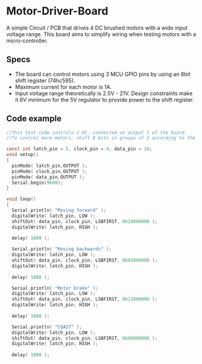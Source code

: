 # Motor-Driver-Board
A simple Circuit / PCB that drives 4 DC brushed motors with a wide input voltage range. 
This board aims to simplify wiring when testing motors with a micro-controller.

## Specs

* The board can control motors using 3 MCU GPIO pins by using an 8bit shift register (74hc595). 
* Maximum current for each motor is 1A.
* Input voltage range theoretically is 2.5V - 21V. Design constraints make it 6V minimum for the 5V regulator to provide power to the shift register.

## Code example
```C
//This test code controls 1 DC, connected on output 1 of the board.
//To control more motors, shift 8 bits in groups of 2 according to the output number.

const int latch_pin = 5, clock_pin = 4, data_pin = 16;
void setup() 
{
  pinMode( latch_pin,OUTPUT );
  pinMode( clock_pin,OUTPUT );
  pinMode( data_pin,OUTPUT );
  Serial.begin(9600);
}

void loop() 
{
  Serial.println( "Moving forward" );
  digitalWrite( latch_pin, LOW );
  shiftOut( data_pin, clock_pin, LSBFIRST, 0b10000000 );
  digitalWrite( latch_pin, HIGH );
  
  delay( 1000 );

  Serial.println( "Moving backwards" );
  digitalWrite( latch_pin, LOW );
  shiftOut( data_pin, clock_pin, LSBFIRST, 0b01000000 );
  digitalWrite( latch_pin, HIGH );
  
  delay( 1000 );

  Serial.println( "Motor brake" );
  digitalWrite( latch_pin, LOW );
  shiftOut( data_pin, clock_pin, LSBFIRST, 0b11000000 );
  digitalWrite( latch_pin, HIGH );
  
  delay( 1000 );

  Serial.println( "COAST" );
  digitalWrite( latch_pin, LOW );
  shiftOut( data_pin, clock_pin, LSBFIRST, 0b00000000 );
  digitalWrite( latch_pin, HIGH );
  
  delay( 1000 );

```



